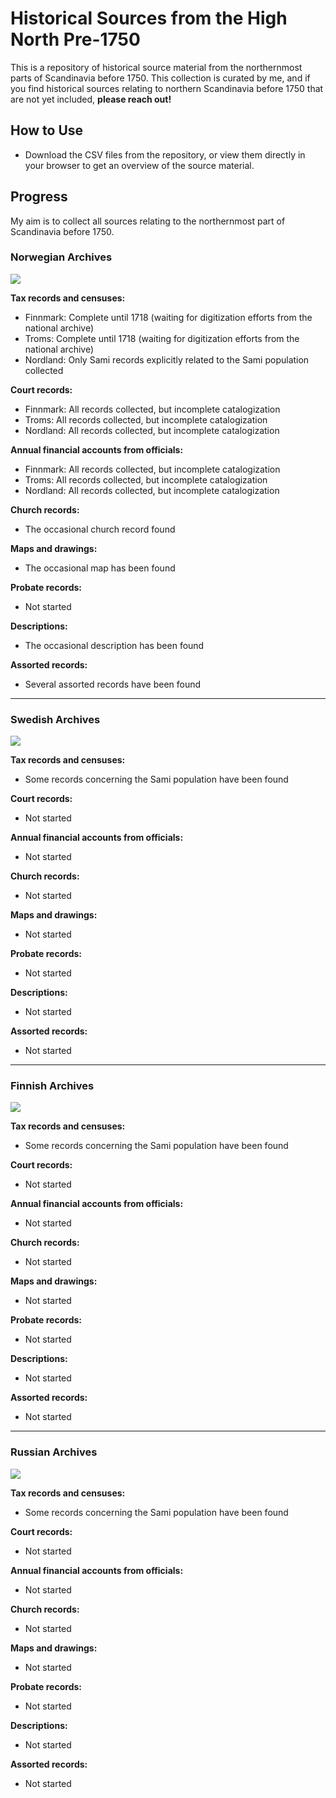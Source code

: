 # Historical Sources from the High North Pre-1750

This is a repository of historical source material from the northernmost parts of Scandinavia before 1750. This collection is curated by me, and if you find historical sources relating to northern Scandinavia before 1750 that are not yet included, **please reach out!**

## How to Use

- Download the CSV files from the repository, or view them directly in your browser to get an overview of the source material.

## Progress

My aim is to collect all sources relating to the northernmost part of Scandinavia before 1750.

### Norwegian Archives
![](https://geps.dev/progress/50)

**Tax records and censuses:**
- Finnmark: Complete until 1718 (waiting for digitization efforts from the national archive)
- Troms: Complete until 1718 (waiting for digitization efforts from the national archive)
- Nordland: Only Sami records explicitly related to the Sami population collected

**Court records:**
- Finnmark: All records collected, but incomplete catalogization
- Troms: All records collected, but incomplete catalogization
- Nordland: All records collected, but incomplete catalogization

**Annual financial accounts from officials:**
- Finnmark: All records collected, but incomplete catalogization
- Troms: All records collected, but incomplete catalogization
- Nordland: All records collected, but incomplete catalogization

**Church records:**
- The occasional church record found

**Maps and drawings:**
- The occasional map has been found

**Probate records:**
- Not started

**Descriptions:**
- The occasional description has been found

**Assorted records:**
- Several assorted records have been found

---

### Swedish Archives
![](https://geps.dev/progress/10)

**Tax records and censuses:**
- Some records concerning the Sami population have been found

**Court records:**
- Not started

**Annual financial accounts from officials:**
- Not started

**Church records:**
- Not started

**Maps and drawings:**
- Not started

**Probate records:**
- Not started

**Descriptions:**
- Not started

**Assorted records:**
- Not started

---

### Finnish Archives
![](https://geps.dev/progress/5)

**Tax records and censuses:**
- Some records concerning the Sami population have been found

**Court records:**
- Not started

**Annual financial accounts from officials:**
- Not started

**Church records:**
- Not started

**Maps and drawings:**
- Not started

**Probate records:**
- Not started

**Descriptions:**
- Not started

**Assorted records:**
- Not started

---

### Russian Archives
![](https://geps.dev/progress/5)

**Tax records and censuses:**
- Some records concerning the Sami population have been found

**Court records:**
- Not started

**Annual financial accounts from officials:**
- Not started

**Church records:**
- Not started

**Maps and drawings:**
- Not started

**Probate records:**
- Not started

**Descriptions:**
- Not started

**Assorted records:**
- Not started
